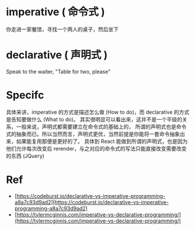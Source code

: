 # imperative ( 命令式 )
你走进一家餐馆，寻找一个两人的桌子，然后坐下

# declarative ( 声明式 )
Speak to the waiter, "Table for two, please"

# Specifc
具体来讲，imperative 的方式是描述怎么做 (How to do)，而 declarative 的方式是告知要做什么 (What to do)。
其实很明显可以看出来，这并不是一个平级的关系，一般来说，声明式都需要建立在命令式的基础上的，
所谓的声明式也是命令式的抽象而已。所以当然而言，声明式更优，当然前提是你能将一套命令抽象出来，如果能复用那便是更好的了。 
具体到 React 能做到所谓的声明式，也是因为他们允许每次改变后 rerender，与之对应的命令式的写法只能直接改变需要改变的东西 (JQuery)

# Ref
- [https://codeburst.io/declarative-vs-imperative-programming-a8a7c93d9ad2](https://codeburst.io/declarative-vs-imperative-programming-a8a7c93d9ad2)
- [https://tylermcginnis.com/imperative-vs-declarative-programming/](https://tylermcginnis.com/imperative-vs-declarative-programming/)
